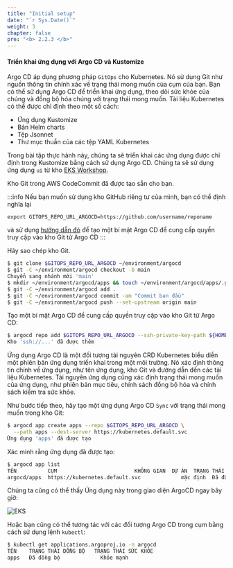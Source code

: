 ```yaml
---
title: "Initial setup"
date: "`r Sys.Date()`"
weight: 3
chapter: false
pre: "<b> 2.2.3 </b>"
---
```



#### Triển khai ứng dụng với Argo CD và Kustomize

Argo CD áp dụng phương pháp `GitOps` cho Kubernetes. Nó sử dụng Git như nguồn thông tin chính xác về trạng thái mong muốn của cụm của bạn. Bạn có thể sử dụng Argo CD để triển khai ứng dụng, theo dõi sức khỏe của chúng và đồng bộ hóa chúng với trạng thái mong muốn. Tài liệu Kubernetes có thể được chỉ định theo một số cách:

- Ứng dụng Kustomize
- Bản Helm charts
- Tệp Jsonnet
- Thư mục thuần của các tệp YAML Kubernetes

Trong bài tập thực hành này, chúng ta sẽ triển khai các ứng dụng được chỉ định trong Kustomize bằng cách sử dụng Argo CD. Chúng ta sẽ sử dụng ứng dụng `ui` từ kho [EKS Workshop](https://github.com/aws-samples/eks-workshop-v2/tree/main/manifests/base-application/ui).

Kho Git trong AWS CodeCommit đã được tạo sẵn cho bạn.

:::info
Nếu bạn muốn sử dụng kho GitHub riêng tư của mình, bạn có thể định nghĩa lại

```
export GITOPS_REPO_URL_ARGOCD=https://github.com/username/reponame
```

và sử dụng [hướng dẫn đó](https://argo-cd.readthedocs.io/en/stable/user-guide/private-repositories/) để tạo một bí mật Argo CD để cung cấp quyền truy cập vào kho Git từ Argo CD
:::

Hãy sao chép kho Git.

```bash
$ git clone $GITOPS_REPO_URL_ARGOCD ~/environment/argocd
$ git -C ~/environment/argocd checkout -b main
Chuyển sang nhánh mới 'main'
$ mkdir ~/environment/argocd/apps && touch ~/environment/argocd/apps/.gitkeep
$ git -C ~/environment/argocd add .
$ git -C ~/environment/argocd commit -am "Commit ban đầu"
$ git -C ~/environment/argocd push --set-upstream origin main
```

Tạo một bí mật Argo CD để cung cấp quyền truy cập vào kho Git từ Argo CD:

```bash
$ argocd repo add $GITOPS_REPO_URL_ARGOCD --ssh-private-key-path ${HOME}/.ssh/gitops_ssh.pem --insecure-ignore-host-key --upsert --name git-repo
Kho 'ssh://...' đã được thêm
```

Ứng dụng Argo CD là một đối tượng tài nguyên CRD Kubernetes biểu diễn một phiên bản ứng dụng triển khai trong một môi trường. Nó xác định thông tin chính về ứng dụng, như tên ứng dụng, kho Git và đường dẫn đến các tài liệu Kubernetes. Tài nguyên ứng dụng cũng xác định trạng thái mong muốn của ứng dụng, như phiên bản mục tiêu, chính sách đồng bộ hóa và chính sách kiểm tra sức khỏe.

Như bước tiếp theo, hãy tạo một ứng dụng Argo CD `Sync` với trạng thái mong muốn trong kho Git:

```bash
$ argocd app create apps --repo $GITOPS_REPO_URL_ARGOCD \
  --path apps --dest-server https://kubernetes.default.svc
Ứng dụng 'apps' đã được tạo
```

Xác minh rằng ứng dụng đã được tạo:

```bash
$ argocd app list
TÊN          CỤM                         KHÔNG GIAN  DỰ ÁN  TRẠNG THÁI  SỨC KHỎE  CHÍNH SÁCH ĐỒNG BỘ  ĐIỀU KIỆN
argocd/apps  https://kubernetes.default.svc             mặc định  Đã đồng bộ  Khỏe mạnh  <không>            <không>
```

Chúng ta cũng có thể thấy Ứng dụng này trong giao diện ArgoCD ngay bây giờ:

![EKS](/EKS-Workshop-8/images/0006/00043.png?featherlight=false&width=90pc)

Hoặc bạn cũng có thể tương tác với các đối tượng Argo CD trong cụm bằng cách sử dụng lệnh `kubectl`:

```bash
$ kubectl get applications.argoproj.io -n argocd
TÊN    TRẠNG THÁI ĐỒNG BỘ   TRẠNG THÁI SỨC KHỎE
apps   Đã đồng bộ             Khỏe mạnh
```